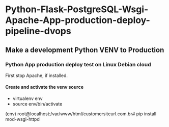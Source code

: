 # Python-Flask-PostgreSQL-Wsgi-Apache-App-production-deploy-pipeline-dvops

## Make a development Python VENV to Production

### Python App production deploy test on Linux Debian cloud

First stop Apache, if installed.

#### Create and activate the venv source
- virtualenv env
- source env/bin/activate

(env) root@localhost:/var/www/html/customersiteurl.com.br# pip install mod-wsgi-httpd
